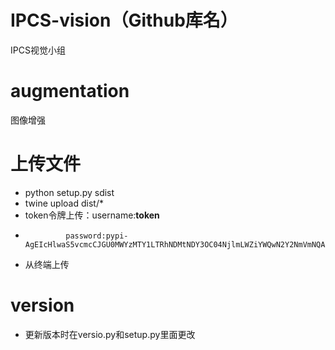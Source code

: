 # IPCS-vision（Github库名）
IPCS视觉小组

# augmentation
图像增强

# 上传文件
* python setup.py sdist
* twine upload dist/*
* token令牌上传：username:__token__
*              password:pypi-AgEIcHlwaS5vcmcCJGU0MWYzMTY1LTRhNDMtNDY3OC04NjlmLWZiYWQwN2Y2NmVmNQACKlszLCJlZDY0OTA4OC1kNDFhLTRlYmQtYTA3Ny1kMWE3NjE0M2EzMjgiXQAABiBQN10yKkM0671hOkfe7Xniqo_pHaAO0WW2Zx5XsqEqxQ
* 从终端上传 

# version
* 更新版本时在versio.py和setup.py里面更改